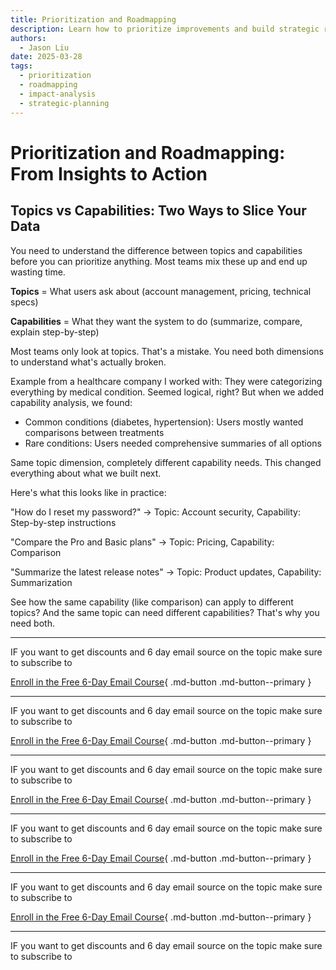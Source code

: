 ```yaml
---
title: Prioritization and Roadmapping
description: Learn how to prioritize improvements and build strategic roadmaps based on user query patterns
authors:
  - Jason Liu
date: 2025-03-28
tags:
  - prioritization
  - roadmapping
  - impact-analysis
  - strategic-planning
---
```


# Prioritization and Roadmapping: From Insights to Action


## Topics vs Capabilities: Two Ways to Slice Your Data

You need to understand the difference between topics and capabilities before you can prioritize anything. Most teams mix these up and end up wasting time.

**Topics** = What users ask about (account management, pricing, technical specs)

**Capabilities** = What they want the system to do (summarize, compare, explain step-by-step)

Most teams only look at topics. That's a mistake. You need both dimensions to understand what's actually broken.

Example from a healthcare company I worked with: They were categorizing everything by medical condition. Seemed logical, right? But when we added capability analysis, we found:
- Common conditions (diabetes, hypertension): Users mostly wanted comparisons between treatments
- Rare conditions: Users needed comprehensive summaries of all options

Same topic dimension, completely different capability needs. This changed everything about what we built next.

Here's what this looks like in practice:

"How do I reset my password?" → Topic: Account security, Capability: Step-by-step instructions

"Compare the Pro and Basic plans" → Topic: Pricing, Capability: Comparison

"Summarize the latest release notes" → Topic: Product updates, Capability: Summarization

See how the same capability (like comparison) can apply to different topics? And the same topic can need different capabilities? That's why you need both.

---

IF you want to get discounts and 6 day email source on the topic make sure to subscribe to

[Enroll in the Free 6-Day Email Course](https://improvingrag.com/){ .md-button .md-button--primary }

---

IF you want to get discounts and 6 day email source on the topic make sure to subscribe to

[Enroll in the Free 6-Day Email Course](https://improvingrag.com/){ .md-button .md-button--primary }

---

IF you want to get discounts and 6 day email source on the topic make sure to subscribe to

[Enroll in the Free 6-Day Email Course](https://improvingrag.com/){ .md-button .md-button--primary }

---

IF you want to get discounts and 6 day email source on the topic make sure to subscribe to

[Enroll in the Free 6-Day Email Course](https://improvingrag.com/){ .md-button .md-button--primary }

---

IF you want to get discounts and 6 day email source on the topic make sure to subscribe to

[Enroll in the Free 6-Day Email Course](https://improvingrag.com/){ .md-button .md-button--primary }

---

IF you want to get discounts and 6 day email source on the topic make sure to subscribe to

<script async data-uid="010fd9b52b" src="https://fivesixseven.kit.com/010fd9b52b/index.js"></script>
